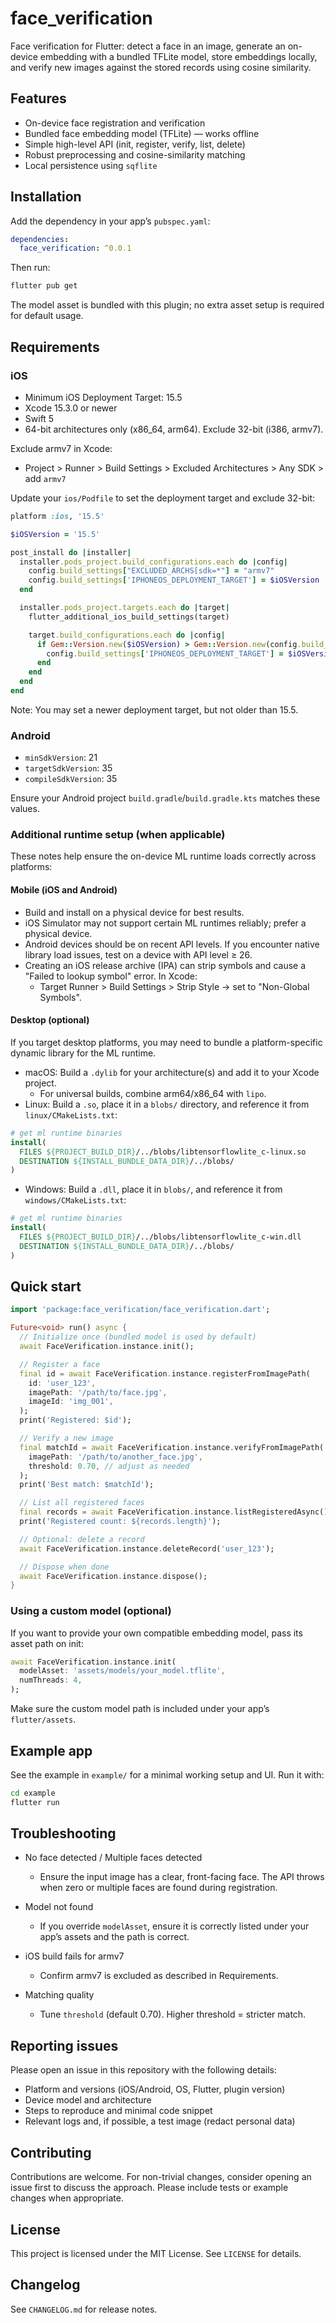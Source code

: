 # face_verification

Face verification for Flutter: detect a face in an image, generate an on-device embedding with a bundled TFLite model, store embeddings locally, and verify new images against the stored records using cosine similarity.

## Features

- On-device face registration and verification
- Bundled face embedding model (TFLite) — works offline
- Simple high-level API (init, register, verify, list, delete)
- Robust preprocessing and cosine-similarity matching
- Local persistence using `sqflite`

## Installation

Add the dependency in your app’s `pubspec.yaml`:

```yaml
dependencies:
  face_verification: ^0.0.1
```

Then run:

```bash
flutter pub get
```

The model asset is bundled with this plugin; no extra asset setup is required for default usage.

## Requirements

### iOS

- Minimum iOS Deployment Target: 15.5
- Xcode 15.3.0 or newer
- Swift 5
- 64-bit architectures only (x86_64, arm64). Exclude 32-bit (i386, armv7).

Exclude armv7 in Xcode:

- Project > Runner > Build Settings > Excluded Architectures > Any SDK > add `armv7`

Update your `ios/Podfile` to set the deployment target and exclude 32-bit:

```ruby
platform :ios, '15.5'

$iOSVersion = '15.5'

post_install do |installer|
  installer.pods_project.build_configurations.each do |config|
    config.build_settings["EXCLUDED_ARCHS[sdk=*"] = "armv7"
    config.build_settings['IPHONEOS_DEPLOYMENT_TARGET'] = $iOSVersion
  end

  installer.pods_project.targets.each do |target|
    flutter_additional_ios_build_settings(target)

    target.build_configurations.each do |config|
      if Gem::Version.new($iOSVersion) > Gem::Version.new(config.build_settings['IPHONEOS_DEPLOYMENT_TARGET'])
        config.build_settings['IPHONEOS_DEPLOYMENT_TARGET'] = $iOSVersion
      end
    end
  end
end
```

Note: You may set a newer deployment target, but not older than 15.5.

### Android

- `minSdkVersion`: 21
- `targetSdkVersion`: 35
- `compileSdkVersion`: 35

Ensure your Android project `build.gradle`/`build.gradle.kts` matches these values.

### Additional runtime setup (when applicable)

These notes help ensure the on-device ML runtime loads correctly across platforms:

#### Mobile (iOS and Android)

- Build and install on a physical device for best results.
- iOS Simulator may not support certain ML runtimes reliably; prefer a physical device.
- Android devices should be on recent API levels. If you encounter native library load issues, test on a device with API level ≥ 26.
- Creating an iOS release archive (IPA) can strip symbols and cause a "Failed to lookup symbol" error. In Xcode:
  - Target Runner > Build Settings > Strip Style → set to "Non-Global Symbols".

#### Desktop (optional)

If you target desktop platforms, you may need to bundle a platform-specific dynamic library for the ML runtime.

- macOS: Build a `.dylib` for your architecture(s) and add it to your Xcode project.
  - For universal builds, combine arm64/x86_64 with `lipo`.
- Linux: Build a `.so`, place it in a `blobs/` directory, and reference it from `linux/CMakeLists.txt`:

```cmake
# get ml runtime binaries
install(
  FILES ${PROJECT_BUILD_DIR}/../blobs/libtensorflowlite_c-linux.so
  DESTINATION ${INSTALL_BUNDLE_DATA_DIR}/../blobs/
)
```

- Windows: Build a `.dll`, place it in `blobs/`, and reference it from `windows/CMakeLists.txt`:

```cmake
# get ml runtime binaries
install(
  FILES ${PROJECT_BUILD_DIR}/../blobs/libtensorflowlite_c-win.dll 
  DESTINATION ${INSTALL_BUNDLE_DATA_DIR}/../blobs/
)
```

## Quick start

```dart
import 'package:face_verification/face_verification.dart';

Future<void> run() async {
  // Initialize once (bundled model is used by default)
  await FaceVerification.instance.init();

  // Register a face
  final id = await FaceVerification.instance.registerFromImagePath(
    id: 'user_123',
    imagePath: '/path/to/face.jpg',
    imageId: 'img_001',
  );
  print('Registered: $id');

  // Verify a new image
  final matchId = await FaceVerification.instance.verifyFromImagePath(
    imagePath: '/path/to/another_face.jpg',
    threshold: 0.70, // adjust as needed
  );
  print('Best match: $matchId');

  // List all registered faces
  final records = await FaceVerification.instance.listRegisteredAsync();
  print('Registered count: ${records.length}');

  // Optional: delete a record
  await FaceVerification.instance.deleteRecord('user_123');

  // Dispose when done
  await FaceVerification.instance.dispose();
}
```

### Using a custom model (optional)

If you want to provide your own compatible embedding model, pass its asset path on init:

```dart
await FaceVerification.instance.init(
  modelAsset: 'assets/models/your_model.tflite',
  numThreads: 4,
);
```

Make sure the custom model path is included under your app’s `flutter/assets`.

## Example app

See the example in `example/` for a minimal working setup and UI. Run it with:

```bash
cd example
flutter run
```

## Troubleshooting

- No face detected / Multiple faces detected
  - Ensure the input image has a clear, front-facing face. The API throws when zero or multiple faces are found during registration.

- Model not found
  - If you override `modelAsset`, ensure it is correctly listed under your app’s assets and the path is correct.

- iOS build fails for armv7
  - Confirm armv7 is excluded as described in Requirements.

- Matching quality
  - Tune `threshold` (default 0.70). Higher threshold = stricter match.

## Reporting issues

Please open an issue in this repository with the following details:
- Platform and versions (iOS/Android, OS, Flutter, plugin version)
- Device model and architecture
- Steps to reproduce and minimal code snippet
- Relevant logs and, if possible, a test image (redact personal data)

## Contributing

Contributions are welcome. For non-trivial changes, consider opening an issue first to discuss the approach. Please include tests or example changes when appropriate.

## License

This project is licensed under the MIT License. See `LICENSE` for details.

## Changelog

See `CHANGELOG.md` for release notes.
